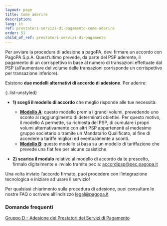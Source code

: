 ```yaml
---
layout: page
title: Come aderire
description: 
lang: it
ref: prestatori-servizi-di-pagamento-come-aderire
order: 51
child_of_ref: prestatori-servizi-di-pagamento
---
```


Per avviare la procedura di adesione a pagoPA, devi firmare un accordo con PagoPA S.p.A. Quest’ultimo prevede, da parte del PSP aderente, il pagamento di un corrispettivo in base al numero di transazioni effettuate dal PSP (all’aumentare del volume delle transazioni corrisponde un corrispettivo per transazione inferiore). 

Esistono **due modelli alternativi di accordo di adesione**. Per aderire:

{:.list-unstyled}
- **1) scegli il modello di accordo** che meglio risponde alle tue necessità: 
    * **[Modello A](../PagoPA_Accordo_di_servizio_ModelloA_v07-02-2020_s.pdf)**: questo modello premia i grandi volumi, prevedendo uno sconto al raggiungimento di determinati obiettivi. Per questo motivo, il modello A permette, su richiesta del PSP, di cumulare i propri volumi alternativamente con altri PSP appartenenti al medesimo gruppo societario o tramite un Mandatario Qualificato, al fine di accedere a tariffe migliori ed eventualmente a sconti. 
    * **[Modello B](../PagoPA_Accordo_di_servizio_Modello_B_v07-02-20_s.pdf)**: questo modello si basa su un modello di tariffazione che prevede una flat fee per alcune casistiche.

- **2) scarica il modulo** relativo al modello di accordo da te prescelto, firmalo digitalmente e invialo tramite pec a: [accordipsp@pec.pagopa.it](mailto:accordipsp@pec.pagopa.it)

Una volta inviato l’accordo firmato, puoi procedere con l’integrazione tecnologica e iniziare ad usare il servizio!

Per qualsiasi chiarimento sulla procedura di adesione, puoi consultare le nostre FAQ o scrivere all’indirizzo [legal@pagopa.it](mailto:legal@pagopa.it)

### Domande frequenti 
[Gruppo D - Adesione dei Prestatori dei Servizi di Pagamento](https://docs.italia.it/italia/pagopa/pagopa-docs-faq/it/stabile/_docs/FAQ_sezioneD.html)

